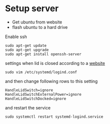# Setup server

- Get ubuntu from website
- flash ubuntu to a hard drive

Enable ssh

```shell
sudo apt-get update
sudo apt-get upgrade
sudo apt-get install openssh-server
```

settings when lid is closed according to a [website](https://itsfoss.com/laptop-lid-suspend-ubuntu/)

```shell
sudo vim /etc/systemd/logind.conf
```

and then change following rows to this setting

```shell
HandleLidSwitch=ignore
HandleLidSwitchExternalPower=ignore
HandleLidSwitchDocked=ignore
```

and restart the service

```shell
sudo systemctl restart systemd-logind.service
```

